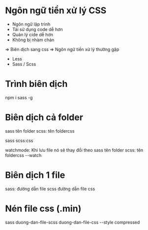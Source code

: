 # Ngôn ngữ tiền xử lý CSS

- Ngôn ngữ lập trình
- Tái sử dụng code dễ hơn
- Quản lý cide dễ hơn
- Không bị nhàm chán

=> Biên dịch sang css
=> Ngôn ngữ tiền xử lý thường gặp

- Less
- Sass / Scss

# Trình biên dịch

npm i sass -g

# Biên dịch cả folder

sass tên folder scss: tên foldercss

sass scss:css

watchmode: Khi lưu file nó sẽ thay đổi theo
sass tên folder scss: tên foldercss --watch

# Biên dịch 1 file

sass: đường dẫn file scss đường dẫn file css

# Nén file css (.min)

sass duong-dan-file-scss
duong-dan-file-css --style compressed
